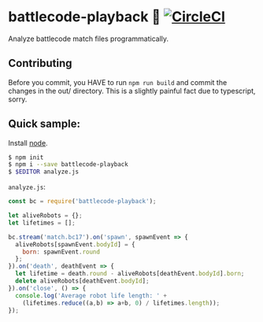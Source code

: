 # battlecode-playback 📼 [![CircleCI](https://circleci.com/gh/battlecode/battlecode-playback.svg?style=svg)](https://circleci.com/gh/battlecode/battlecode-playback)
Analyze battlecode match files programmatically.

## Contributing
Before you commit, you HAVE to run `npm run build` and commit the changes in the out/ directory.
This is a slightly painful fact due to typescript, sorry.

## Quick sample:
Install [node](nodejs.org).

```sh
$ npm init
$ npm i --save battlecode-playback
$ $EDITOR analyze.js
```

`analyze.js`:

```js
const bc = require('battlecode-playback');

let aliveRobots = {};
let lifetimes = [];

bc.stream('match.bc17').on('spawn', spawnEvent => {
  aliveRobots[spawnEvent.bodyId] = {
    born: spawnEvent.round
  };
}).on('death', deathEvent => {
  let lifetime = death.round - aliveRobots[deathEvent.bodyId].born;
  delete aliveRobots[deathEvent.bodyId];
}).on('close', () => {
  console.log('Average robot life length: ' +
    (lifetimes.reduce((a,b) => a+b, 0) / lifetimes.length));
});
```
